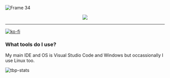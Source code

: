 ![Frame 34](https://github.com/n1d3v/n1d3v/assets/135556230/9a50ae28-9d44-4702-850a-a6b8de4c5dba)
<p align="center">
  <img src="https://skillicons.dev/icons?i=java,discord,cs,python,androidstudio,bash,dotnet,react,robloxstudio,github,git,visualstudio,vscode,figma&amp;theme=dark">
</p>

---

[![ko-fi](https://ko-fi.com/img/githubbutton_sm.svg)](https://ko-fi.com/L3L8XPYQG)
### What tools do I use?
My main IDE and OS is Visual Studio Code and Windows but occassionally I use Linux too.

![tbp-stats](https://github-readme-stats.vercel.app/api?username=n1d3v&show_icons=true&theme=onedark)

